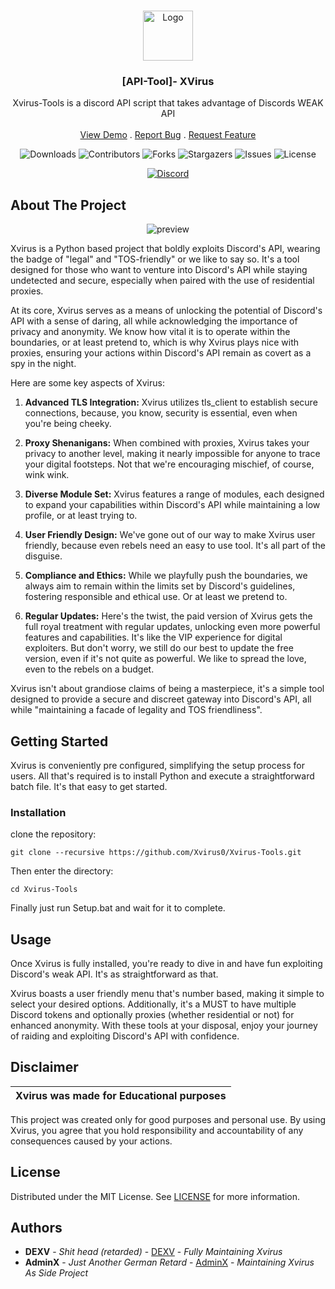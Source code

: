 <br/>
<p align="center">
  <a href="https://github.com/Xvirus-Team/xvirus-tools">
    <img src="https://xvirus.lol/xicon.png" alt="Logo" width="80" height="80">
  </a>

  <h3 align="center">[API-Tool]- XVirus</h3>

  <p align="center">
    Xvirus-Tools is a discord API script that takes advantage of Discords WEAK API
    <br/>
    <br/>
    <a href="https://github.com/Xvirus-Team/xvirus-tools">View Demo</a>
    .
    <a href="https://github.com/Xvirus-Team/xvirus-tools/issues">Report Bug</a>
    .
    <a href="https://github.com/Xvirus-Team/xvirus-tools/issues">Request Feature</a>
  </p>
</p>

<p align="center">
  <img alt="Downloads" src="https://img.shields.io/github/downloads/Xvirus-Team/xvirus-tools/total">
  <img alt="Contributors" src="https://img.shields.io/github/contributors/Xvirus-Team/xvirus-tools?color=dark-green">
  <img alt="Forks" src="https://img.shields.io/github/forks/Xvirus-Team/xvirus-tools?style=social">
  <img alt="Stargazers" src="https://img.shields.io/github/stars/Xvirus-Team/xvirus-tools?style=social">
  <img alt="Issues" src="https://img.shields.io/github/issues/Xvirus-Team/xvirus-tools">
  <img alt="License" src="https://img.shields.io/github/license/Xvirus-Team/xvirus-tools">
</p>

<p align="center">
  <a href="https://discord.gg/xvirustool">
    <img alt="Discord" src="https://img.shields.io/discord/1146496916419526727?label=&logo=discord&logoColor=ffffff&color=C50F1f&labelColor=C50F1f">
  </a>
</p>

## About The Project

<p align="center">
  <img alt="preview" src="https://s.dexv.lol/xs1A27uTVyEQ/oFIEbaqHpu4e.png">
</p>

Xvirus is a Python based project that boldly exploits Discord's API, wearing the badge of "legal" and "TOS-friendly" or we like to say so. It's a tool designed for those who want to venture into Discord's API while staying undetected and secure, especially when paired with the use of residential proxies.

At its core, Xvirus serves as a means of unlocking the potential of Discord's API with a sense of daring, all while acknowledging the importance of privacy and anonymity. We know how vital it is to operate within the boundaries, or at least pretend to, which is why Xvirus plays nice with proxies, ensuring your actions within Discord's API remain as covert as a spy in the night.

Here are some key aspects of Xvirus:

1. **Advanced TLS Integration:** Xvirus utilizes tls_client to establish secure connections, because, you know, security is essential, even when you're being cheeky.

2. **Proxy Shenanigans:** When combined with proxies, Xvirus takes your privacy to another level, making it nearly impossible for anyone to trace your digital footsteps. Not that we're encouraging mischief, of course, wink wink.

3. **Diverse Module Set:** Xvirus features a range of modules, each designed to expand your capabilities within Discord's API while maintaining a low profile, or at least trying to.

4. **User Friendly Design:** We've gone out of our way to make Xvirus user friendly, because even rebels need an easy to use tool. It's all part of the disguise.

5. **Compliance and Ethics:** While we playfully push the boundaries, we always aim to remain within the limits set by Discord's guidelines, fostering responsible and ethical use. Or at least we pretend to.

6. **Regular Updates:** Here's the twist, the paid version of Xvirus gets the full royal treatment with regular updates, unlocking even more powerful features and capabilities. It's like the VIP experience for digital exploiters. But don't worry, we still do our best to update the free version, even if it's not quite as powerful. We like to spread the love, even to the rebels on a budget.

Xvirus isn't about grandiose claims of being a masterpiece, it's a simple tool designed to provide a secure and discreet gateway into Discord's API, all while "maintaining a facade of legality and TOS friendliness".

## Getting Started

Xvirus is conveniently pre configured, simplifying the setup process for users. All that's required is to install Python and execute a straightforward batch file. It's that easy to get started.

### Installation

 clone the repository: 
```shell
git clone --recursive https://github.com/Xvirus0/Xvirus-Tools.git
```
Then enter the directory:
```shell
cd Xvirus-Tools
```
Finally just run Setup.bat and wait for it to complete.

## Usage

Once Xvirus is fully installed, you're ready to dive in and have fun exploiting Discord's weak API. It's as straightforward as that.

Xvirus boasts a user friendly menu that's number based, making it simple to select your desired options. Additionally, it's a MUST to have multiple Discord tokens and optionally proxies (whether residential or not) for enhanced anonymity. With these tools at your disposal, enjoy your journey of raiding and exploiting Discord's API with confidence.

## Disclaimer

|Xvirus was made for Educational purposes|
|-------------------------------------------------|
This project was created only for good purposes and personal use.
By using Xvirus, you agree that you hold responsibility and accountability of any consequences caused by your actions.

## License

Distributed under the MIT License. See [LICENSE](https://github.com/Xvirus-Team/xvirus-tools/blob/main/LICENSE.md) for more information.

## Authors

* **DEXV** - *Shit head (retarded)* - [DEXV](https://dexv.lol) - *Fully Maintaining Xvirus*
* **AdminX** - *Just Another German Retard* - [AdminX](https://adminx.pro) - *Maintaining Xvirus As Side Project*